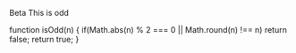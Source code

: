 Beta
This is odd

function isOdd(n) {
  if(Math.abs(n) % 2 === 0 || Math.round(n) !== n)
return false;
  return true;
}
